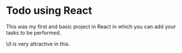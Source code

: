 # Todo using React

This was my first and basic project in React in which you can add your tasks to be performed.   

UI is very attractive in this.








 



  
    



 
  





 




 





 



 




 














 




















































































